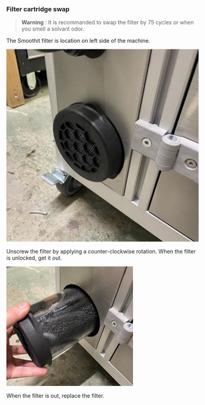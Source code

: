 ### Filter cartridge swap

> **Warning** : It is recommanded to swap the filter by 75 cycles or when you smell a solvant odor.

The Smoothit filter is location on left side of the machine.

![Filter position](filter_locate.jpg)

Unscrew the filter by applying a counter-clockwise rotation. When the filter is unlocked, get it out.

![Dévissage du filtre](unscrew_filter.jpg)

When the filter is out, replace the filter.
